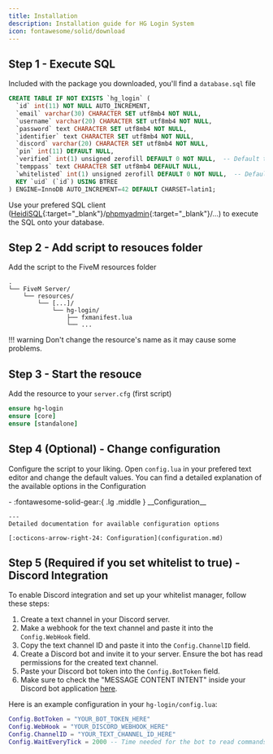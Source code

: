 ```yaml
---
title: Installation
description: Installation guide for HG Login System
icon: fontawesome/solid/download
---
```

## Step 1 - Execute SQL
Included with the package you downloaded, you'll find a `database.sql` file

```sql title="database.sql"
CREATE TABLE IF NOT EXISTS `hg_login` (
  `id` int(11) NOT NULL AUTO_INCREMENT,
  `email` varchar(30) CHARACTER SET utf8mb4 NOT NULL,
  `username` varchar(20) CHARACTER SET utf8mb4 NOT NULL,
  `password` text CHARACTER SET utf8mb4 NOT NULL,
  `identifier` text CHARACTER SET utf8mb4 NOT NULL,
  `discord` varchar(20) CHARACTER SET utf8mb4 NOT NULL,
  `pin` int(11) DEFAULT NULL,
  `verified` int(1) unsigned zerofill DEFAULT 0 NOT NULL,  -- Default to 0
  `temppass` text CHARACTER SET utf8mb4 DEFAULT NULL,
  `whitelisted` int(1) unsigned zerofill DEFAULT 0 NOT NULL,  -- Default to 0
  KEY `uid` (`id`) USING BTREE
) ENGINE=InnoDB AUTO_INCREMENT=42 DEFAULT CHARSET=latin1;
```
Use your prefered SQL client ([HeidiSQL](https://www.heidisql.com/){:target="_blank"}/[phpmyadmin](https://www.phpmyadmin.net/){:target="_blank"}/...) to execute the SQL onto your database.

## Step 2 - Add script to resouces folder
Add the script to the FiveM resources folder
```
.
└── FiveM Server/
    └── resources/
        └── [...]/
            └── hg-login/
                ├── fxmanifest.lua
                └── ...
```

!!! warning
    Don't change the resource's name as it may cause some problems.

## Step 3 - Start the resouce
Add the resource to your `server.cfg` (first script)
```ruby title="server.cfg"
ensure hg-login
ensure [core]
ensure [standalone]
```

## Step 4 (Optional) - Change configuration
Configure the script to your liking. Open `config.lua` in your prefered text editor and change the default values.
You can find a detailed explanation of the available options in the Configuration
<div class="grid cards" style="margin: 0 auto;" markdown>
-   :fontawesome-solid-gear:{ .lg .middle } __Configuration__

    ---
    Detailed documentation for available configuration options

    [:octicons-arrow-right-24: Configuration](configuration.md)
</div>

## Step 5 (Required if you set whitelist to true) - Discord Integration

To enable Discord integration and set up your whitelist manager, follow these steps:

1. Create a text channel in your Discord server.
2. Make a webhook for the text channel and paste it into the `Config.WebHook` field.
3. Copy the text channel ID and paste it into the `Config.ChannelID` field.
4. Create a Discord bot and invite it to your server. Ensure the bot has read permissions for the created text channel.
5. Paste your Discord bot token into the `Config.BotToken` field.
6. Make sure to check the "MESSAGE CONTENT INTENT" inside your Discord bot application [here](https://discord.com/developers/applications/).

Here is an example configuration in your `hg-login/config.lua`:

```lua
Config.BotToken = "YOUR_BOT_TOKEN_HERE"
Config.WebHook = "YOUR_DISCORD_WEBHOOK_HERE"
Config.ChannelID = "YOUR_TEXT_CHANNEL_ID_HERE"
Config.WaitEveryTick = 2000 -- Time needed for the bot to read commands
```


